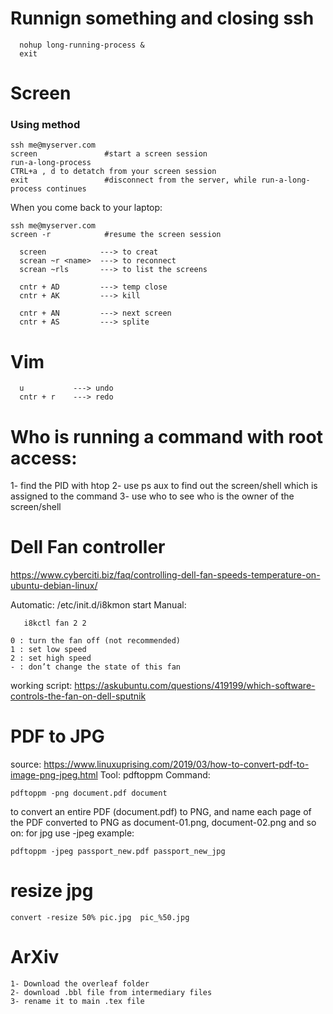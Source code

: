 # Runnign something and closing ssh
```
  nohup long-running-process &
  exit
```
# Screen
  
### Using method  
```
ssh me@myserver.com
screen               #start a screen session
run-a-long-process
CTRL+a , d to detatch from your screen session
exit                 #disconnect from the server, while run-a-long-process continues
```
When you come back to your laptop:
```
ssh me@myserver.com
screen -r            #resume the screen session
```

```
  screen            ---> to creat 
  screan ~r <name>  ---> to reconnect
  screan ~rls       ---> to list the screens
  
  cntr + AD         ---> temp close
  cntr + AK         ---> kill
  
  cntr + AN         ---> next screen
  cntr + AS         ---> splite
  ```
  
# Vim
```
  u           ---> undo
  cntr + r    ---> redo
```
# Who is running a command with root access:
1- find the PID with htop
2- use ps aux to find out the screen/shell which is assigned to the command
3- use who to see who is the owner of the screen/shell


# Dell Fan controller
https://www.cyberciti.biz/faq/controlling-dell-fan-speeds-temperature-on-ubuntu-debian-linux/

Automatic:
  /etc/init.d/i8kmon start
Manual:
```
   i8kctl fan 2 2 
```

``` 
0 : turn the fan off (not recommended)
1 : set low speed
2 : set high speed
- : don’t change the state of this fan
```
working script:
https://askubuntu.com/questions/419199/which-software-controls-the-fan-on-dell-sputnik


# PDF to JPG
source: https://www.linuxuprising.com/2019/03/how-to-convert-pdf-to-image-png-jpeg.html
Tool: pdftoppm
Command:
```
pdftoppm -png document.pdf document
```
to convert an entire PDF (document.pdf) to PNG, and name each page of the PDF converted to PNG as document-01.png, document-02.png and so on:
for jpg use -jpeg
example:
```
pdftoppm -jpeg passport_new.pdf passport_new_jpg
```


# resize jpg
```
convert -resize 50% pic.jpg  pic_%50.jpg
```

# ArXiv

    1- Download the overleaf folder
    2- download .bbl file from intermediary files
    3- rename it to main .tex file


